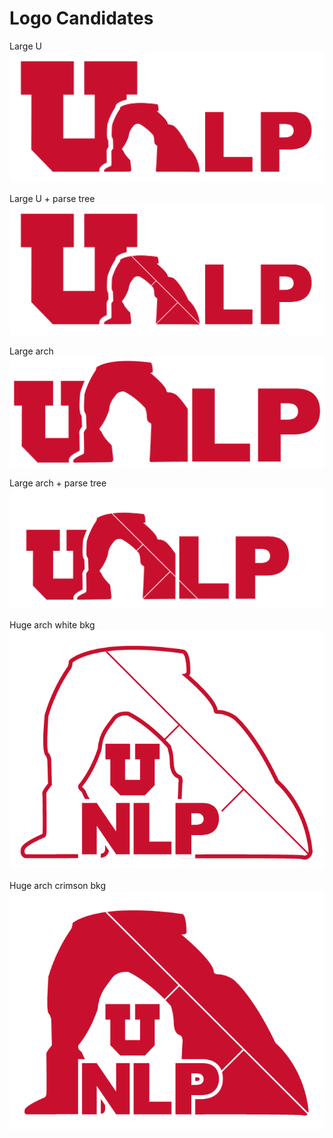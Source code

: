 # Logo Candidates

Large U
![large_U](https://github.com/t-li/utahnlp_logo/blob/master/utahnlp-1.png)

Large U + parse tree
![large_U_parse](https://github.com/t-li/utahnlp_logo/blob/master/utahnlp-1-1.png)


Large arch
![large_arch](https://github.com/t-li/utahnlp_logo/blob/master/utahnlp-2.png)

Large arch + parse tree
![large_arch_parse](https://github.com/t-li/utahnlp_logo/blob/master/utahnlp-2-1.png)

Huge arch white bkg\
![huge_arch](https://github.com/t-li/utahnlp_logo/blob/master/utahnlp-3.png)

Huge arch crimson bkg\
![huge_arch](https://github.com/t-li/utahnlp_logo/blob/master/utahnlp-3-1.png)
